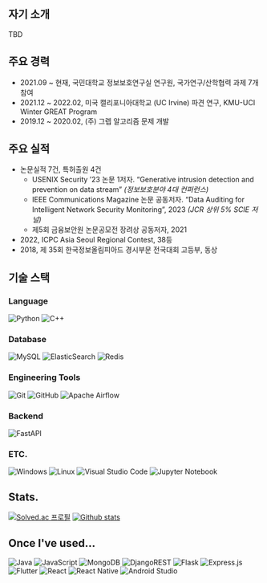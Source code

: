 ## 자기 소개
TBD

## 주요 경력
-	2021.09 ~ 현재, 국민대학교 정보보호연구실 연구원, 국가연구/산학협력 과제 7개 참여
-	2021.12 ~ 2022.02, 미국 캘리포니아대학교 (UC Irvine) 파견 연구, KMU-UCI Winter GREAT Program
-	2019.12 ~ 2020.02, (주) 그렙 알고리즘 문제 개발

## 주요 실적
-	논문실적 7건, 특허출원 4건
    -	USENIX Security ’23 논문 1저자. “Generative intrusion detection and prevention on data stream” *(정보보호분야 4대 컨퍼런스)*
    -	IEEE Communications Magazine 논문 공동저자. “Data Auditing for Intelligent Network Security Monitoring”, 2023 *(JCR 상위 5% SCIE 저널)*
    -	제5회 금융보안원 논문공모전 장려상 공동저자, 2021
-	2022, ICPC Asia Seoul Regional Contest, 38등
-	2018, 제 35회 한국정보올림피아드 경시부문 전국대회 고등부, 동상

## 기술 스택

### Language
![Python](https://img.shields.io/badge/python-3670A0?style=for-the-badge&logo=python&logoColor=ffdd54)
![C++](https://img.shields.io/badge/c++-%2300599C.svg?style=for-the-badge&logo=c%2B%2B&logoColor=white)

### Database
![MySQL](https://img.shields.io/badge/mysql-%2300f.svg?style=for-the-badge&logo=mysql&logoColor=white)
![ElasticSearch](https://img.shields.io/badge/-ElasticSearch-005571?style=for-the-badge&logo=elasticsearch)
![Redis](https://img.shields.io/badge/redis-%23DD0031.svg?style=for-the-badge&logo=redis&logoColor=white)

### Engineering Tools
![Git](https://img.shields.io/badge/git-%23F05033.svg?style=for-the-badge&logo=git&logoColor=white)
![GitHub](https://img.shields.io/badge/github-%23121011.svg?style=for-the-badge&logo=github&logoColor=white)
![Apache Airflow](https://img.shields.io/badge/Apache%20Airflow-017CEE?style=for-the-badge&logo=Apache%20Airflow&logoColor=white)

### Backend
![FastAPI](https://img.shields.io/badge/FastAPI-005571?style=for-the-badge&logo=fastapi)

### ETC.
![Windows](https://img.shields.io/badge/Windows-0078D6?style=for-the-badge&logo=windows&logoColor=white)
![Linux](https://img.shields.io/badge/Linux-FCC624?style=for-the-badge&logo=linux&logoColor=black)
![Visual Studio Code](https://img.shields.io/badge/Visual%20Studio%20Code-0078d7.svg?style=for-the-badge&logo=visual-studio-code&logoColor=white)
![Jupyter Notebook](https://img.shields.io/badge/jupyter-%23FA0F00.svg?style=for-the-badge&logo=jupyter&logoColor=white)

## Stats.

[![Solved.ac 프로필](http://mazassumnida.wtf/api/v2/generate_badge?boj=antifly55)](https://solved.ac/antifly55)
[![Github stats](https://github-readme-stats.vercel.app/api?username=antifly55&show_icons=true&theme=tokyonight&count_private=true&include_all_commits=true)](https://github.com/anuraghazra/github-readme-stats)

## Once I've used...

![Java](https://img.shields.io/badge/java-%23ED8B00.svg?style=for-the-badge&logo=openjdk&logoColor=white)
![JavaScript](https://img.shields.io/badge/javascript-%23323330.svg?style=for-the-badge&logo=javascript&logoColor=%23F7DF1E)
![MongoDB](https://img.shields.io/badge/MongoDB-%234ea94b.svg?style=for-the-badge&logo=mongodb&logoColor=white)
![DjangoREST](https://img.shields.io/badge/DJANGO-REST-ff1709?style=for-the-badge&logo=django&logoColor=white&color=ff1709&labelColor=gray)
![Flask](https://img.shields.io/badge/flask-%23000.svg?style=for-the-badge&logo=flask&logoColor=white)
![Express.js](https://img.shields.io/badge/express.js-%23404d59.svg?style=for-the-badge&logo=express&logoColor=%2361DAFB)
![Flutter](https://img.shields.io/badge/Flutter-%2302569B.svg?style=for-the-badge&logo=Flutter&logoColor=white)
![React](https://img.shields.io/badge/react-%2320232a.svg?style=for-the-badge&logo=react&logoColor=%2361DAFB)
![React Native](https://img.shields.io/badge/react_native-%2320232a.svg?style=for-the-badge&logo=react&logoColor=%2361DAFB)
![Android Studio](https://img.shields.io/badge/Android%20Studio-3DDC84.svg?style=for-the-badge&logo=android-studio&logoColor=white)
